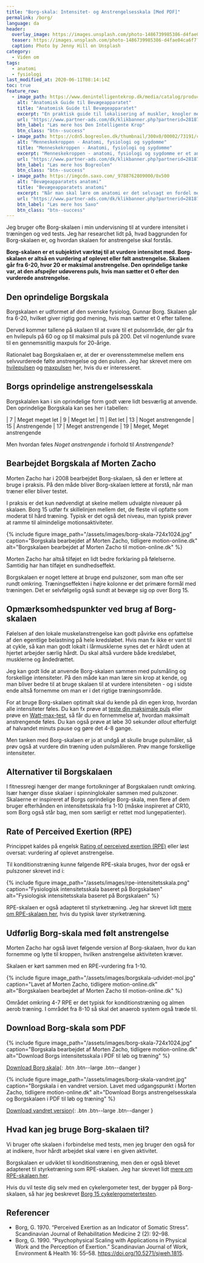 ```yaml
---
title: "Borg-skala: Intensitet- og Anstrengelsesskala [Med PDF]"
permalink: /borg/
language: da
header:
  overlay_image: https://images.unsplash.com/photo-1486739985386-d4fae04ca6f7?ixlib=rb-1.2.1&ixid=eyJhcHBfaWQiOjEyMDd9&auto=format&fit=crop&w=1652&q=80
  teaser: https://images.unsplash.com/photo-1486739985386-d4fae04ca6f7?ixlib=rb-1.2.1&ixid=eyJhcHBfaWQiOjEyMDd9&auto=format&fit=crop&w=400&q=80
  caption: Photo by Jenny Hill on Unsplash
category:
  - Viden om
tags:
  - anatomi
  - fysiologi
last_modified_at: 2020-06-11T08:14:14Z
toc: true
feature_row:
  - image_path: https://www.denintelligentekrop.dk/media/catalog/product/cache/1/image/1000x/9df78eab33525d08d6e5fb8d27136e95/a/n/anatomisk-guide-til-bevaegeapparatet-9788777499104-andrew-biel-gitte-bjerg-fuusager.jpg
    alt: "Anatomisk Guide til Bevægeapparatet"
    title: "Anatomisk Guide til Bevægeapparatet"
    excerpt: "En praktisk guide til lokalisering af muskler, knogler med mere. Før du kan få succes med at undersøge og behandle bevægeapparatet, er du nødt til først at kende dets opbygning og kunne lokalisere de relevante strukturer."
    url: "https://www.partner-ads.com/dk/klikbanner.php?partnerid=28187&bannerid=38484&htmlurl=https://www.denintelligentekrop.dk/anatomisk-guide-til-bevaegeapparatet-9788777499104"
    btn_label: "Læs mere hos Den Intelligente Krop"
    btn_class: "btn--success"
  - image_path: https://cdn5.bogreolen.dk/thumbnail/300x0/00002/73191/cover.20160911.jpg
    alt: "Menneskekroppen - Anatomi, fysiologi og sygdomme"
    title: "Menneskekroppen - Anatomi, fysiologi og sygdomme"
    excerpt: "Menneskekroppen - anatomi, fysiologi og sygdomme er et anatomisk atlas til mennesket i det 21. århundrede. Gennem de computergenererede 3d-billeder og fantastiske illustrationer kan man opleve menneskekroppen i hidtil uset detaljegrad og skønhed."
    url: "https://www.partner-ads.com/dk/klikbanner.php?partnerid=28187&bannerid=55214&htmlurl=https://bogreolen.dk/menneskekroppen_steve-parker_9788756784436"
    btn_label: "Læs mere hos Bogreolen"
    btn_class: "btn--success"
  - image_path: https://imgcdn.saxo.com/_9788762809000/0x500
    alt: "Bevægeapparatets anatomi"
    title: "Bevægeapparatets anatomi"
    excerpt: "Når man skal lære om anatomi er det selvsagt en fordel med gode lærebøger, og her er “Bevægeapparatets anatomi” en absolut klassiker. Bag lærebogen står forfatterne Finn Bojsen Møller, Jan Hejle, Erik Bruun Simonsen, Jørgen Tranum-Jensen. De kombinerer viden om almen anatomi med information om hvordan man forebygger, undersøger, behandler, træner og genoptræner."
    url: "https://www.partner-ads.com/dk/klikbanner.php?partnerid=28187&bannerid=43264&htmlurl=https://www.saxo.com/dk/bevaegeapparatets-anatomi_joergen-tranum-jensen_indbundet_9788762809000"
    btn_label: "Læs mere hos Saxo"
    btn_class: "btn--success"
---
```


Jeg bruger ofte Borg-skalaen i min undervisning til at vurdere intensitet i træningen og ved tests. Jeg har researchet lidt på, hvad baggrunden for Borg-skalaen er, og hvordan skalaen for anstrengelse skal forstås.

**Borg-skalaen er et subjektivt værktøj til at vurdere intensitet med. Borg-skalaen er altså en vurdering af oplevet eller følt anstrengelse. Skalaen går fra 6-20, hvor 20 er maksimal anstrengelse. Den oprindelige tanke var, at den afspejler udøverens puls, hvis man sætter et 0 efter den vurderede anstrengelse.** 

## Den oprindelige Borgskala
 
Borgskalaen er udformet af den svenske fysiolog, Gunnar Borg. Skalaen går fra 6-20, hvilket giver rigtig god mening, hvis man sætter et 0 efter tallene.

Derved kommer tallene på skalaen til at svare til et pulsområde, der går fra en hvilepuls på 60 og op til maksimal puls på 200. Det vil nogenlunde svare til en gennemsnitlig maxpuls for 20-årige. 

Rationalet bag Borgskalaen er, at der er overensstemmelse mellem ens selvvurderede følte anstrengelse og den pulsen.
Jeg har skrevet mere om [hvilepulsen](/hvilepuls/) og [maxpulsen](/test-max-puls/) her, hvis du er interesseret.

## Borgs oprindelige anstrengelsesskala
 
Borgskalalen kan i sin oprindelige form godt være lidt besværlig at anvende. Den oprindelige Borgskala kan ses her i tabellen:
 
| 7 | Meget meget let
| 9 | Meget let
| 11 | Ret let
| 13 | Noget anstrengende
| 15 | Anstrengende 
| 17 | Meget anstrengende 
| 19 | Meget, Meget anstrengende
 
Men hvordan føles _Noget anstrengende_ i forhold til _Anstrengende_? 
 
## Bearbejdet Borgskala af Morten Zacho
 
Morten Zacho har i 2008 bearbejdet Borg-skalaen, så den er lettere at bruge i praksis. På den måde bliver Borg-skalaen lettere at forstå, når man træner eller bliver testet.

I praksis er det kun nødvendigt at skelne mellem udvalgte niveauer på skalaen. Borg 15 udfør fx skillelinjen mellem det, de fleste vil opfatte som moderat til hård træning. Typisk er det også det niveau, man typisk prøver at ramme til almindelige motionsaktiviteter.

{% include figure image_path="/assets/images/borg-skala-724x1024.jpg" caption="Borgskala bearbejdet af Morten Zacho, tidligere motion-online.dk" alt="Borgskalaen bearbejdet af Morten Zacho til motion-online.dk" %}
 
Morten Zacho har altså tilføjet en lidt bedre forklaring på følelserne. Samtidig har han tilføjet en sundhedseffekt.

Borgskalaen er noget lettere at bruge end pulszoner, som man ofte ser rundt omkring. Træningseffekten i højre kolonne er det primære formål med træningen. Det er selvfølgelig også sundt at bevæge sig op over Borg 15.

## Opmærksomhedspunkter ved brug af Borg-skalaen

Følelsen af den lokale muskelanstrengelse kan godt påvirke ens opfattelse af den egentlige belastning på hele kredsløbet. Hvis man fx ikke er vant til at cykle, så kan man godt lokalt i lårmusklerne synes det er hårdt uden at hjertet arbejder særlig hårdt. Du skal altså vurdere både kredsløbet, musklerne og åndedrættet.

Jeg kan godt lide at anvende Borg-skalaen sammen med pulsmåling og forskellige intensiteter. På den måde kan man lære sin krop at kende, og man bliver bedre til at bruge skalaen til at vurdere intensiteten - og i sidste ende altså fornemme om man er i det rigtige træningsområde. 

For at bruge Borg-skalaen optimalt skal du kende på din egen krop, hvordan alle intensiteter føles. Du kan fx prøve at [teste din maksimale puls](/test-max-puls/) eller prøve en [Watt-max-test](/kondital-wattmax/), så får du en fornemmelse af, hvordan maksimalt anstrengende føles. Du kan også prøve at løbe 30 sekunder _allout_ efterfulgt af halvandet minuts pause og gøre det 4-8 gange.

Men tanken med Borg-skalaen er jo at undgå at skulle bruge pulsmåler, så prøv også at vurdere din træning uden pulsmåleren. Prøv mange forskellige intensiteter.

## Alternativer til Borgskalaen

I fitnessregi hænger der mange fortolkninger af Borgskalaen rundt omkring. Især hænger disse skalaer i spinninglokaler sammen med pulszoner. Skalaerne er inspireret af Borgs oprindelige Borg-skala, men flere af dem bruger efterhånden en intensitetsskala fra 1-10 (måske inspireret af CR10, som Borg også står bag, men som særligt er rettet mod lungepatienter).

## Rate of Perceived Exertion (RPE)

Princippet kaldes på engelsk [Rating of perceived exertion (RPE)](https://en.wikipedia.org/wiki/Rating_of_perceived_exertion) eller løst oversat: vurdering af oplevet anstrengelse.

Til konditionstræning kunne følgende RPE-skala bruges, hvor der også er pulszoner skrevet ind i:

{% include figure image_path="/assets/images/rpe-intensitetsskala.png" caption="Fysiologisk intensitetsskala baseret på Borgskalaen" alt="Fysiologisk intensitetsskala baseret på Borgskalaen" %}

RPE-skalaen er også adapteret til styrketræning. Jeg har skrevet lidt [mere om RPE-skalaen her](/rpe/), hvis du typisk laver styrketræning.

## Udførlig Borg-skala med følt anstrengelse

Morten Zacho har også lavet følgende version af Borg-skalaen, hvor du kan fornemme og lytte til kroppen, hvilken anstrengelse aktiviteten kræver.
 
Skalaen er kørt sammen med en RPE-vurdering fra 1-10.

{% include figure image_path="/assets/images/borgskala-udvidet-mol.jpg" caption="Lavet af Morten Zacho, tidligere motion-online.dk" alt="Borgskalaen bearbejdet af Morten Zacho til motion-online.dk" %}

Området omkring 4-7 RPE er det typisk for konditionstræning og almen aerob træning. I området fra 8-10 så skal det anaerob system også træde til.

## Download Borg-skala som PDF

{% include figure image_path="/assets/images/borg-skala-724x1024.jpg" caption="Borgskala bearbejdet af Morten Zacho, tidligere motion-online.dk" alt="Download Borgs intensitetsskala i PDF til løb og træning" %}

[<i class='fas fa-file-pdf'></i> Download Borg skala](/assets/imags/pdf/borg-skala-a4-format.pdf){: .btn .btn--large .btn--danger }

{% include figure image_path="/assets/images/borg-skala-vandret.jpg" caption="Borgskala i en vandret version. Lavet med udgangspunkt i Morten Zacho, tidligere motion-online.dk" alt="Download Borgs anstrengelsesskala og Borgskalaen i PDF til løb og træning" %}

[<i class='fas fa-file-pdf'></i> Download vandret version](/assets/imags/pdf/borg-skala-vandret.pdf){: .btn .btn--large .btn--danger }
 
## Hvad kan jeg bruge Borg-skalaen til?

Vi bruger ofte skalaen i forbindelse med tests, men jeg bruger den også for at indikere, hvor hårdt arbejdet skal være i en given aktivitet. 

Borgskalaen er udviklet til konditionstræning, men den er også blevet adapteret til styrketræning som RPE-skalaen. Jeg har skrevet lidt [mere om RPE-skalaen her](/rpe/).

Hvis du vil teste dig selv med en cykelergometer test, der bygger på Borg-skalaen, så har jeg beskrevet [Borg 15 cykelergometertesten](/kondital-borg15/). 

## Referencer

- Borg, G. 1970. “Perceived Exertion as an Indicator of Somatic Stress”. Scandinavian Journal of Rehabilitation Medicine 2 (2): 92–98.
- Borg, G. 1990. “Psychophysical Scaling with Applications in Physical Work and the Perception of Exertion.” Scandinavian Journal of Work, Environment & Health 16: 55–58. <https://doi.org/10.5271/sjweh.1815>.

